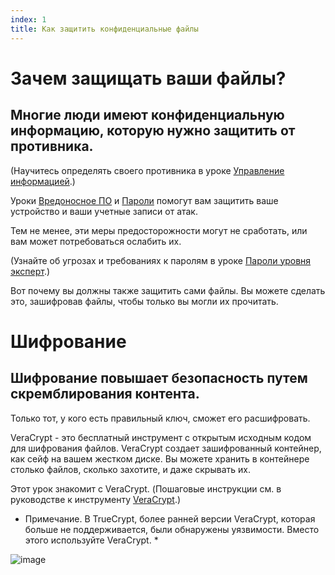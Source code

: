 ```yaml
---
index: 1
title: Как защитить конфиденциальные файлы
---
```

# Зачем защищать ваши файлы?

## Многие люди имеют конфиденциальную информацию, которую нужно защитить от противника.

(Научитесь определять своего противника в уроке [Управление информацией](umbrella://information/managing-information).)

Уроки [Вредоносное ПО](umbrella://information/malware) и [Пароли](umbrella://information/passwords/beginner) помогут вам защитить ваше устройство и ваши учетные записи от атак.

Тем не менее, эти меры предосторожности могут не сработать, или вам может потребоваться ослабить их.

(Узнайте об угрозах и требованиях к паролям в уроке [Пароли уровня эксперт](umbrella://information/passwords/expert).)

Вот почему вы должны также защитить сами файлы. Вы можете сделать это, зашифровав файлы, чтобы только вы могли их прочитать.

# Шифрование

## Шифрование повышает безопасность путем скремблирования контента.

Только тот, у кого есть правильный ключ, сможет его расшифровать.

VeraCrypt - это бесплатный инструмент с открытым исходным кодом для шифрования файлов. VeraCrypt создает зашифрованный контейнер, как сейф на вашем жестком диске. Вы можете хранить в контейнере столько файлов, сколько захотите, и даже скрывать их.

Этот урок знакомит с VeraCrypt. (Пошаговые инструкции см. в руководстве к инструменту [VeraCrypt](umbrella://tools/files/s_veracrypt.md).)

* Примечание. В TrueCrypt, более ранней версии VeraCrypt, которая больше не поддерживается, были обнаружены уязвимости. Вместо этого используйте VeraCrypt. *

![image](protecting1.png)